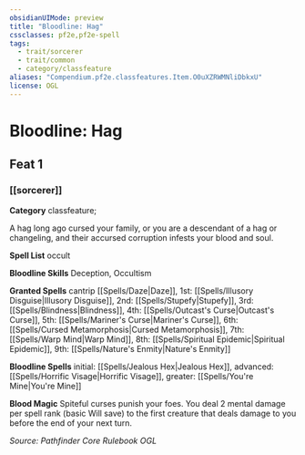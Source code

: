 ```yaml
---
obsidianUIMode: preview
title: "Bloodline: Hag"
cssclasses: pf2e,pf2e-spell
tags:
  - trait/sorcerer
  - trait/common
  - category/classfeature
aliases: "Compendium.pf2e.classfeatures.Item.O0uXZRWMNliDbkxU"
license: OGL
---
```

# Bloodline: Hag
## Feat 1
### [[sorcerer]]

**Category** classfeature; 




A hag long ago cursed your family, or you are a descendant of a hag or changeling, and their accursed corruption infests your blood and soul.

**Spell List** occult

**Bloodline Skills** Deception, Occultism

**Granted Spells** cantrip [[Spells/Daze|Daze]], 1st: [[Spells/Illusory Disguise|Illusory Disguise]], 2nd: [[Spells/Stupefy|Stupefy]], 3rd: [[Spells/Blindness|Blindness]], 4th: [[Spells/Outcast's Curse|Outcast's Curse]], 5th: [[Spells/Mariner's Curse|Mariner's Curse]], 6th: [[Spells/Cursed Metamorphosis|Cursed Metamorphosis]], 7th: [[Spells/Warp Mind|Warp Mind]], 8th: [[Spells/Spiritual Epidemic|Spiritual Epidemic]], 9th: [[Spells/Nature's Enmity|Nature's Enmity]]

**Bloodline Spells** initial: [[Spells/Jealous Hex|Jealous Hex]], advanced: [[Spells/Horrific Visage|Horrific Visage]], greater: [[Spells/You're Mine|You're Mine]]

**Blood Magic** Spiteful curses punish your foes. You deal 2 mental damage per spell rank (basic Will save) to the first creature that deals damage to you before the end of your next turn.

*Source: Pathfinder Core Rulebook*
*OGL*